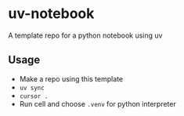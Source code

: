 # uv-notebook

A template repo for a python notebook using uv

## Usage

- Make a repo using this template
- `uv sync`
- `cursor .`
- Run cell and choose `.venv` for python interpreter

